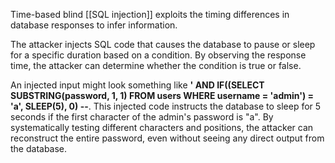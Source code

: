 Time-based blind [[SQL injection]] exploits the timing differences in database responses to infer information. 

The attacker injects SQL code that causes the database to pause or sleep for a specific duration based on a condition. By observing the response time, the attacker can determine whether the condition is true or false. 

An injected input might look something like **' AND IF((SELECT SUBSTRING(password, 1, 1) FROM users WHERE username = 'admin') = 'a', SLEEP(5), 0) --**. 
This injected code instructs the database to sleep for 5 seconds if the first character of the admin's password is "a". By systematically testing different characters and positions, the attacker can reconstruct the entire password, even without seeing any direct output from the database.